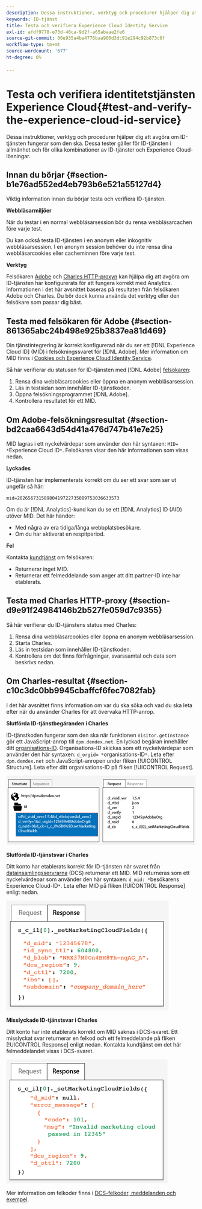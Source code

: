 ```yaml
---
description: Dessa instruktioner, verktyg och procedurer hjälper dig att avgöra om ID-tjänsten fungerar som den ska. Dessa tester gäller för ID-tjänsten i allmänhet och för olika kombinationer av ID-tjänster och Experience Cloud-lösningar.
keywords: ID-tjänst
title: Testa och verifiera Experience Cloud Identity Service
exl-id: afdf9778-e73d-46ca-9d2f-a65abaae2fe6
source-git-commit: 06e935a4ba4776baa900d3dc91e294c92b873c0f
workflow-type: tm+mt
source-wordcount: '677'
ht-degree: 0%

---
```


# Testa och verifiera identitetstjänsten Experience Cloud{#test-and-verify-the-experience-cloud-id-service}

Dessa instruktioner, verktyg och procedurer hjälper dig att avgöra om ID-tjänsten fungerar som den ska. Dessa tester gäller för ID-tjänsten i allmänhet och för olika kombinationer av ID-tjänster och Experience Cloud-lösningar.

## Innan du börjar {#section-b1e76ad552ed4eb793b6e521a55127d4}

Viktig information innan du börjar testa och verifiera ID-tjänsten.

**Webbläsarmiljöer**

När du testar i en normal webbläsarsession bör du rensa webbläsarcachen före varje test.

Du kan också testa ID-tjänsten i en anonym eller inkognitiv webbläsarsession. I en anonym session behöver du inte rensa dina webbläsarcookies eller cacheminnen före varje test.

**Verktyg**

Felsökaren [Adobe](https://docs.adobe.com/content/help/en/analytics/implementation/validate/debugger.html) och [Charles HTTP-proxyn](https://www.charlesproxy.com/) kan hjälpa dig att avgöra om ID-tjänsten har konfigurerats för att fungera korrekt med Analytics. Informationen i det här avsnittet baseras på resultaten från felsökaren Adobe och Charles. Du bör dock kunna använda det verktyg eller den felsökare som passar dig bäst.

## Testa med felsökaren för Adobe {#section-861365abc24b498e925b3837ea81d469}

Din tjänstintegrering är korrekt konfigurerad när du ser ett [!DNL Experience Cloud ID] (MID) i felsökningssvaret för [!DNL Adobe]. Mer information om MID finns i [Cookies och Experience Cloud Identity Service](../introduction/cookies.md).

Så här verifierar du statusen för ID-tjänsten med [!DNL Adobe] [felsökaren](https://docs.adobe.com/content/help/en/analytics/implementation/validate/debugger.html):

1. Rensa dina webbläsarcookies eller öppna en anonym webbläsarsession.
1. Läs in testsidan som innehåller ID-tjänstkoden.
1. Öppna felsökningsprogrammet [!DNL Adobe].
1. Kontrollera resultatet för ett MID.

## Om Adobe-felsökningsresultat {#section-bd2caa6643d54d41a476d747b41e7e25}

MID lagras i ett nyckelvärdepar som använder den här syntaxen: `MID= *`Experience Cloud ID`*`. Felsökaren visar den här informationen som visas nedan.

**Lyckades**

ID-tjänsten har implementerats korrekt om du ser ett svar som ser ut ungefär så här:

```
mid=20265673158980419722735089753036633573
```

Om du är [!DNL Analytics]-kund kan du se ett [!DNL Analytics] ID (AID) utöver MID. Det här händer:

* Med några av era tidiga/långa webbplatsbesökare.
* Om du har aktiverat en respitperiod.

**Fel**

Kontakta [kundtjänst](https://helpx.adobe.com/marketing-cloud/contact-support.html) om felsökaren:

* Returnerar inget MID.
* Returnerar ett felmeddelande som anger att ditt partner-ID inte har etablerats.

## Testa med Charles HTTP-proxy {#section-d9e91f24984146b2b527fe059d7c9355}

Så här verifierar du ID-tjänstens status med Charles:

1. Rensa dina webbläsarcookies eller öppna en anonym webbläsarsession.
1. Starta Charles.
1. Läs in testsidan som innehåller ID-tjänstkoden.
1. Kontrollera om det finns förfrågningar, svarssamtal och data som beskrivs nedan.

## Om Charles-resultat {#section-c10c3dc0bb9945cbaffcf6fec7082fab}

I det här avsnittet finns information om var du ska söka och vad du ska leta efter när du använder Charles för att övervaka HTTP-anrop.

**Slutförda ID-tjänstbegäranden i Charles**

ID-tjänstkoden fungerar som den ska när funktionen `Visitor.getInstance` gör ett JavaScript-anrop till `dpm.demdex.net`. En lyckad begäran innehåller ditt [organisations-ID](../reference/requirements.md#section-a02f537129a64ffbb690d5738d360c26). Organisations-ID skickas som ett nyckelvärdepar som använder den här syntaxen: `d_orgid= *`organisations-ID`*`. Leta efter `dpm.demdex.net` och JavaScript-anropen under fliken [!UICONTROL Structure]. Leta efter ditt organisations-ID på fliken [!UICONTROL Request].

![](assets/charles_request.png)

**Slutförda ID-tjänstsvar i Charles**

Ditt konto har etablerats korrekt för ID-tjänsten när svaret från [datainsamlingsservrarna](https://docs.adobe.com/content/help/en/audience-manager/user-guide/reference/system-components/components-data-collection.html) (DCS) returnerar ett MID. MID returneras som ett nyckelvärdepar som använder den här syntaxen: `d_mid: *`besökarens Experience Cloud-ID`*`. Leta efter MID på fliken [!UICONTROL Response] enligt nedan.

![](assets/charles_response_success.png)

**Misslyckade ID-tjänstsvar i Charles**

Ditt konto har inte etablerats korrekt om MID saknas i DCS-svaret. Ett misslyckat svar returnerar en felkod och ett felmeddelande på fliken [!UICONTROL Response] enligt nedan. Kontakta kundtjänst om det här felmeddelandet visas i DCS-svaret.

![](assets/charles_response_unsuccessful.png)

Mer information om felkoder finns i [DCS-felkoder, meddelanden och exempel](https://docs.adobe.com/content/help/en/audience-manager/user-guide/api-and-sdk-code/dcs/dcs-api-reference/dcs-error-codes.html).
